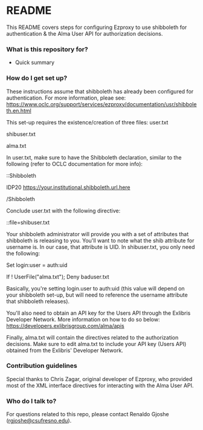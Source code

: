 # README #

This README covers steps for configuring Ezproxy to use shibboleth for authentication & the Alma User API for authorization decisions.

### What is this repository for? ###

* Quick summary

### How do I get set up? ###

These instructions assume that shibboleth has already been configured for authentication. For more information, pleae see:
https://www.oclc.org/support/services/ezproxy/documentation/usr/shibboleth.en.html

This set-up requires the existence/creation of three files:
user.txt

shibuser.txt

alma.txt

In user.txt, make sure to have the Shibboleth declaration, similar to the following (refer to OCLC documentation for more info):

::Shibboleth 

IDP20 https://your.institutional.shibboleth.url.here

/Shibboleth

Conclude user.txt with the following directive:

::file=shibuser.txt


Your shibboleth administrator will provide you with a set of attributes that shibboleth is releasing to you. You'll want to note what the shib attribute for username is. In our case, that attribute is UID. In shibuser.txt, you only need the following:

Set login:user = auth:uid

If ! UserFile("alma.txt"); Deny baduser.txt


Basically, you're setting login.user to auth:uid (this value will depend on your shibboleth set-up, but will need to reference the username attribute that shibboleth releases).

You'll also need to obtain an API key for the Users API through the Exlibris Developer Network. More information on how to do so below:
https://developers.exlibrisgroup.com/alma/apis

Finally, alma.txt will contain the directives related to the authorization decisions. Make sure to edit alma.txt to include your API key (Users API) obtained from the Exlibris' Developer Network.

### Contribution guidelines ###

Special thanks to Chris Zagar, original developer of Ezproxy, who provided most of the XML interface directives for interacting with the Alma User API.

### Who do I talk to? ###

For questions related to this repo, please contact Renaldo Gjoshe (rgjoshe@csufresno.edu).